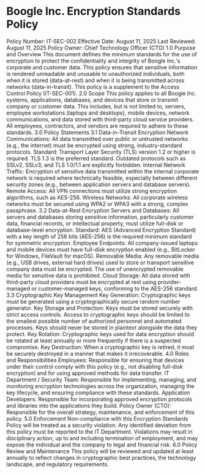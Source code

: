 # Boogle Inc. Encryption Standards Policy
Policy Number: IT-SEC-002 Effective Date: August 11, 2025 Last Reviewed: August 11, 2025 Policy Owner: Chief Technology Officer (CTO)
1.0 Purpose and Overview
This document defines the minimum standards for the use of encryption to protect the confidentiality and integrity of Boogle Inc.'s corporate and customer data. This policy ensures that sensitive information is rendered unreadable and unusable to unauthorized individuals, both when it is stored (data-at-rest) and when it is being transmitted across networks (data-in-transit). This policy is a supplement to the Access Control Policy (IT-SEC-001).
2.0 Scope
This policy applies to all Boogle Inc. systems, applications, databases, and devices that store or transmit company or customer data. This includes, but is not limited to, servers, employee workstations (laptops and desktops), mobile devices, network communications, and data stored with third-party cloud service providers. All employees, contractors, and vendors are required to adhere to these standards.
3.0 Policy Statements
3.1 Data-in-Transit Encryption
Network Communications: All data transmitted over public or untrusted networks (e.g., the internet) must be encrypted using strong, industry-standard protocols.
Standard: Transport Layer Security (TLS) version 1.2 or higher is required. TLS 1.3 is the preferred standard. Outdated protocols such as SSLv2, SSLv3, and TLS 1.0/1.1 are explicitly forbidden.
Internal Network Traffic: Encryption of sensitive data transmitted within the internal corporate network is required where technically feasible, especially between different security zones (e.g., between application servers and database servers).
Remote Access: All VPN connections must utilize strong encryption algorithms, such as AES-256.
Wireless Networks: All corporate wireless networks must be secured using WPA2 or WPA3 with a strong, complex passphrase.
3.2 Data-at-Rest Encryption
Servers and Databases: All servers and databases storing sensitive information, particularly customer data, financial records, or intellectual property, must utilize full-disk or database-level encryption.
Standard: AES (Advanced Encryption Standard) with a key length of 256 bits (AES-256) is the required minimum standard for symmetric encryption.
Employee Endpoints: All company-issued laptops and mobile devices must have full-disk encryption enabled (e.g., BitLocker for Windows, FileVault for macOS).
Removable Media: Any removable media (e.g., USB drives, external hard drives) used to store or transport sensitive company data must be encrypted. The use of unencrypted removable media for sensitive data is prohibited.
Cloud Storage: All data stored with third-party cloud providers must be encrypted at rest using provider-managed or customer-managed keys, conforming to the AES-256 standard.
3.3 Cryptographic Key Management
Key Generation: Cryptographic keys must be generated using a cryptographically secure random number generator.
Key Storage and Protection: Keys must be stored securely with strict access controls. Access to cryptographic keys should be limited to the smallest possible number of authorized personnel and automated processes. Keys should never be stored in plaintext alongside the data they protect.
Key Rotation: Cryptographic keys used for data encryption should be rotated at least annually or more frequently if there is a suspected compromise.
Key Destruction: When a cryptographic key is retired, it must be securely destroyed in a manner that makes it irrecoverable.
4.0 Roles and Responsibilities
Employees: Responsible for ensuring that devices under their control comply with this policy (e.g., not disabling full-disk encryption) and for using approved methods for data transfer.
IT Department / Security Team: Responsible for implementing, managing, and monitoring encryption technologies across the organization, managing the key lifecycle, and ensuring compliance with these standards.
Application Developers: Responsible for incorporating approved encryption protocols and libraries into the applications they build.
Policy Owner (CTO): Responsible for the overall strategy, maintenance, and enforcement of this policy.
5.0 Enforcement
Non-compliance with this Encryption Standards Policy will be treated as a security violation. Any identified deviation from this policy must be reported to the IT Department. Violations may result in disciplinary action, up to and including termination of employment, and may expose the individual and the company to legal and financial risk.
6.0 Policy Review and Maintenance
This policy will be reviewed and updated at least annually to reflect changes in cryptographic best practices, the technology landscape, and regulatory requirements.
